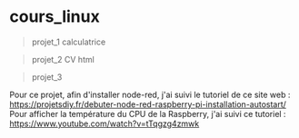 # cours_linux

> projet_1 calculatrice 

> projet_2 CV html

> projet_3

Pour ce projet, afin d'installer node-red, j'ai suivi le tutoriel de ce site web : https://projetsdiy.fr/debuter-node-red-raspberry-pi-installation-autostart/
Pour afficher la température du CPU de la Raspberry, j'ai suivi ce tutoriel : https://www.youtube.com/watch?v=tTqgzg4zmwk

